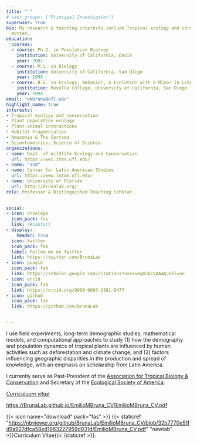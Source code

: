 ```yaml
---
title: " "
# user_groups: ["Principal Investigator"]
superuser: true
bio: My research & teaching interests include Tropical ecology and conservation, plant population ecology, plant-animal interactions, scientometrics and bibliometrics, science & science policy in Latin America  
  matter.
education:
  courses:
  - course: Ph.D. in Population Biology
    institution: University of California, Davis
    year: 2001
  - course: M.S. in Biology
    institution: University of California, San Diego
    year: 1995
  - course: B.S. in Ecology, Behavior, & Evolution with a Minor in Literature  
    institution: Revelle College, University of California, San Diego
    year: 1994
email: "embruna@ufl.edu"
highlight_name: true
interests:
- Tropical ecology and conservation
- Plant population ecology
- Plant-animal interactions
- Habitat Fragmentation
- Amazonia & The Cerrado
- Scientometrics, Science of Science
organizations:
- name: Dept. of Wildlife Ecology and Conservation
  url: https://wec.ifas.ufl.edu/
- name: "and" 
- name: Center for Latin American Studies
  url: https://www.latam.ufl.edu/
- name: University of Florida
  url: http://brunalab.org/
role: Professor & Distinguished Teaching Scholar
 

social:
- icon: envelope
  icon_pack: fas
  link: /#contact
- display:
    header: true
  icon: twitter
  icon_pack: fab
  label: Follow me on Twitter
  link: https://twitter.com/BrunaLab
- icon: google
  icon_pack: fab
  link: https://scholar.google.com/citations?user=mgXvbcYAAAAJ&hl=en
- icon: orcid
  icon_pack: fab
  link: https://orcid.org/0000-0003-3381-8477
- icon: github
  icon_pack: fab
  link: https://github.com/BrunaLab


---
```

I use field experiments, long-term demographic studies, mathematical models, and computational approaches to study (1) how the demography and population dynamics of tropical plants are influenced by human activities such as deforestation and climate change, and (2) factors influencing geographic disparities in the production and spread of knowledge, with an emphasis on scholarship from Latin America.  

I currently serve as Past-President of the [Association for Tropical Biology & Conservation](https://tropicalbiology.org/) and Secretary of the [Ecological Society of America](https://www.esa.org/).

[_Curriculuum vitae_](https://nbviewer.org/github/BrunaLab/EmilioMBruna_CV/blob/32b7770e51fd9a927dfca58ed1963227959d031d/EmilioMBruna_CV.pdf)

https://BrunaLab.github.io/EmilioMBruna_CV/EmilioMBruna_CV.pdf

{{< icon name="download" pack="fas" >}} {{< staticref "https://nbviewer.org/github/BrunaLab/EmilioMBruna_CV/blob/32b7770e51fd9a927dfca58ed1963227959d031d/EmilioMBruna_CV.pdf" "newtab" >}}Curriculum Vitae{{< /staticref >}}.
